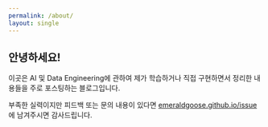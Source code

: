 ```yaml
---
permalink: /about/
layout: single
---
```

## 안녕하세요!
이곳은 AI 및 Data Engineering에 관하여 제가 학습하거나 직접 구현하면서 정리한 내용들을 주로 포스팅하는 블로그입니다.

부족한 실력이지만 피드백 또는 문의 내용이 있다면 [emeraldgoose.github.io/issue](https://github.com/emeraldgoose/emeraldgoose.github.io/issues)에 남겨주시면 감사드립니다.
